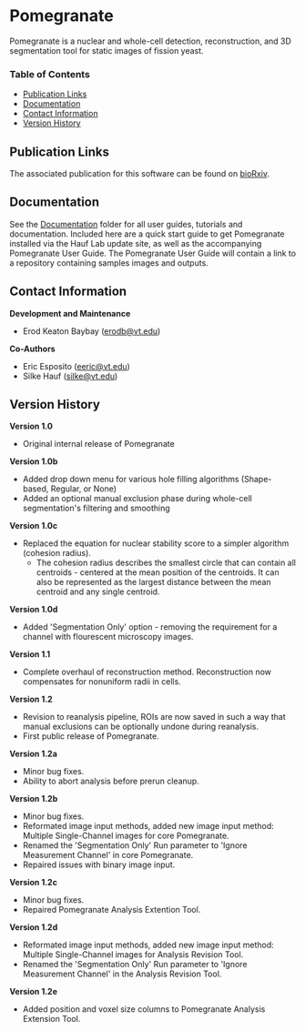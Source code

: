 # Pomegranate 
Pomegranate is a nuclear and whole-cell detection, reconstruction, and 3D segmentation tool for static images of fission yeast.

### Table of Contents
* [Publication Links](#publication-links)
* [Documentation](#documentation)
* [Contact Information](#contact-information)
* [Version History](#version-history)

## Publication Links
The associated publication for this software can be found on [bioRxiv](#publication-links).

## Documentation
See the [Documentation](https://github.com/erodb/Pomegranate/tree/master/documentation) folder for all user guides, tutorials and documentation. Included here are a quick start guide to get Pomegranate installed via the Hauf Lab update site, as well as the accompanying Pomegranate User Guide. The Pomegranate User Guide will contain a link to a repository containing samples images and outputs. 

## Contact Information
**Development and Maintenance** 
* Erod Keaton Baybay (erodb@vt.edu)

**Co-Authors** 
* Eric Esposito (eeric@vt.edu)
* Silke Hauf (silke@vt.edu)

## Version History
**Version 1.0** 
* Original internal release of Pomegranate

**Version 1.0b** 
* Added drop down menu for various hole filling algorithms (Shape-based, Regular, or None)
* Added an optional manual exclusion phase during whole-cell segmentation's filtering and smoothing

**Version 1.0c** 
* Replaced the equation for nuclear stability score to a simpler algorithm (cohesion radius).
  * The cohesion radius describes the smallest circle that can contain all centroids - centered at the mean position of the centroids. It can also be represented as the largest distance between the mean centroid and any single centroid.

**Version 1.0d** 
* Added 'Segmentation Only' option - removing the requirement for a channel with flourescent microscopy images.

**Version 1.1** 
* Complete overhaul of reconstruction method. Reconstruction now compensates for nonuniform radii in cells.

**Version 1.2** 
* Revision to reanalysis pipeline, ROIs are now saved in such a way that manual exclusions can be optionally undone during reanalysis.
* First public release of Pomegranate.

**Version 1.2a** 
* Minor bug fixes.
* Ability to abort analysis before prerun cleanup.

**Version 1.2b** 
* Minor bug fixes.
* Reformated image input methods, added new image input method: Multiple Single-Channel images for core Pomegranate.
* Renamed the 'Segmentation Only' Run parameter to 'Ignore Measurement Channel' in core Pomegranate.
* Repaired issues with binary image input.

**Version 1.2c** 
* Minor bug fixes.
* Repaired Pomegranate Analysis Extention Tool.

**Version 1.2d** 
* Reformated image input methods, added new image input method: Multiple Single-Channel images for Analysis Revision Tool.
* Renamed the 'Segmentation Only' Run parameter to 'Ignore Measurement Channel' in the Analysis Revision Tool.

**Version 1.2e** 
* Added position and voxel size columns to Pomegranate Analysis Extension Tool.
